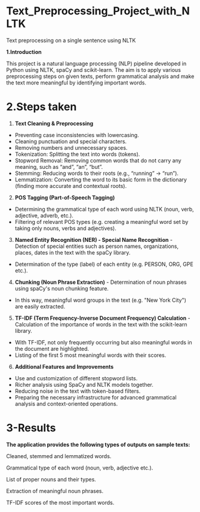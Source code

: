 # Text_Preprocessing_Project_with_NLTK
Text preprocessing on a single sentence using NLTK

**1.Introduction**

This project is a natural language processing (NLP) pipeline developed in Python using NLTK, spaCy and scikit-learn. The aim is to apply various preprocessing steps on given texts, perform grammatical analysis and make the text more meaningful by identifying important words.

 # 2.Steps taken

1. **Text Cleaning & Preprocessing**
- Preventing case inconsistencies with lowercasing.
- Cleaning punctuation and special characters.
- Removing numbers and unnecessary spaces.
- Tokenization: Splitting the text into words (tokens).
- Stopword Removal: Removing common words that do not carry any meaning, such as “and”, “an”, “but”.
- Stemming: Reducing words to their roots (e.g., “running” → “run”).
- Lemmatization: Converting the word to its basic form in the dictionary (finding more accurate and contextual roots).

2. **POS Tagging (Part-of-Speech Tagging)**
- Determining the grammatical type of each word using NLTK (noun, verb, adjective, adverb, etc.).
- Filtering of relevant POS types (e.g. creating a meaningful word set by taking only nouns, verbs and adjectives).

3. **Named Entity Recognition (NER) - Special Name Recognition** - Detection of special entities such as person names, organizations, places, dates in the text with the spaCy library.
- Determination of the type (label) of each entity (e.g. PERSON, ORG, GPE etc.).

4. **Chunking (Noun Phrase Extraction)** - Determination of noun phrases using spaCy's noun chunking feature.
- In this way, meaningful word groups in the text (e.g. "New York City") are easily extracted.

5. **TF-IDF (Term Frequency-Inverse Document Frequency) Calculation** - Calculation of the importance of words in the text with the scikit-learn library.
- With TF-IDF, not only frequently occurring but also meaningful words in the document are highlighted.
- Listing of the first 5 most meaningful words with their scores.

6. **Additional Features and Improvements**
- Use and customization of different stopword lists.
- Richer analysis using SpaCy and NLTK models together.
- Reducing noise in the text with token-based filters.
- Preparing the necessary infrastructure for advanced grammatical analysis and context-oriented operations.

# 3-Results

**The application provides the following types of outputs on sample texts:**

Cleaned, stemmed and lemmatized words.

Grammatical type of each word (noun, verb, adjective etc.).

List of proper nouns and their types.

Extraction of meaningful noun phrases.

TF-IDF scores of the most important words.
  

